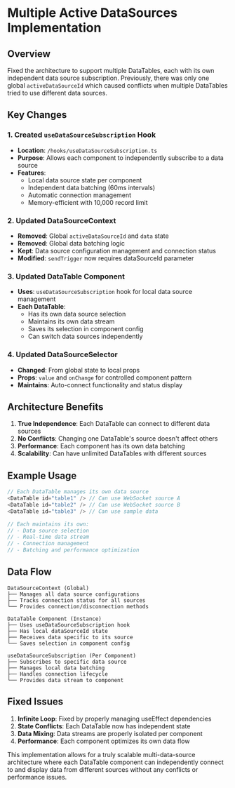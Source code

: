 # Multiple Active DataSources Implementation

## Overview
Fixed the architecture to support multiple DataTables, each with its own independent data source subscription. Previously, there was only one global `activeDataSourceId` which caused conflicts when multiple DataTables tried to use different data sources.

## Key Changes

### 1. Created `useDataSourceSubscription` Hook
- **Location**: `/hooks/useDataSourceSubscription.ts`
- **Purpose**: Allows each component to independently subscribe to a data source
- **Features**:
  - Local data source state per component
  - Independent data batching (60ms intervals)
  - Automatic connection management
  - Memory-efficient with 10,000 record limit

### 2. Updated DataSourceContext
- **Removed**: Global `activeDataSourceId` and `data` state
- **Removed**: Global data batching logic
- **Kept**: Data source configuration management and connection status
- **Modified**: `sendTrigger` now requires dataSourceId parameter

### 3. Updated DataTable Component
- **Uses**: `useDataSourceSubscription` hook for local data source management
- **Each DataTable**:
  - Has its own data source selection
  - Maintains its own data stream
  - Saves its selection in component config
  - Can switch data sources independently

### 4. Updated DataSourceSelector
- **Changed**: From global state to local props
- **Props**: `value` and `onChange` for controlled component pattern
- **Maintains**: Auto-connect functionality and status display

## Architecture Benefits

1. **True Independence**: Each DataTable can connect to different data sources
2. **No Conflicts**: Changing one DataTable's source doesn't affect others
3. **Performance**: Each component has its own data batching
4. **Scalability**: Can have unlimited DataTables with different sources

## Example Usage

```typescript
// Each DataTable manages its own data source
<DataTable id="table1" /> // Can use WebSocket source A
<DataTable id="table2" /> // Can use WebSocket source B
<DataTable id="table3" /> // Can use sample data

// Each maintains its own:
// - Data source selection
// - Real-time data stream
// - Connection management
// - Batching and performance optimization
```

## Data Flow

```
DataSourceContext (Global)
├── Manages all data source configurations
├── Tracks connection status for all sources
└── Provides connection/disconnection methods

DataTable Component (Instance)
├── Uses useDataSourceSubscription hook
├── Has local dataSourceId state
├── Receives data specific to its source
└── Saves selection in component config

useDataSourceSubscription (Per Component)
├── Subscribes to specific data source
├── Manages local data batching
├── Handles connection lifecycle
└── Provides data stream to component
```

## Fixed Issues

1. **Infinite Loop**: Fixed by properly managing useEffect dependencies
2. **State Conflicts**: Each DataTable now has independent state
3. **Data Mixing**: Data streams are properly isolated per component
4. **Performance**: Each component optimizes its own data flow

This implementation allows for a truly scalable multi-data-source architecture where each DataTable component can independently connect to and display data from different sources without any conflicts or performance issues.